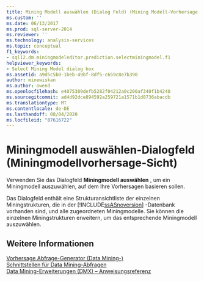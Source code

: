 ```yaml
---
title: Mining Modell auswählen (Dialog Feld) (Mining Modell-Vorhersage Ansicht) | Microsoft-Dokumentation
ms.custom: ''
ms.date: 06/13/2017
ms.prod: sql-server-2014
ms.reviewer: ''
ms.technology: analysis-services
ms.topic: conceptual
f1_keywords:
- sql12.dm.miningmodeleditor.prediction.selectminingmodel.f1
helpviewer_keywords:
- Select Mining Model dialog box
ms.assetid: a9d5c5b0-1beb-49bf-8df5-c659c8e7b390
author: minewiskan
ms.author: owend
ms.openlocfilehash: e4075309defb5282f04212a0c200af340f1b4240
ms.sourcegitcommit: ad4d92dce894592a259721a1571b1d8736abacdb
ms.translationtype: MT
ms.contentlocale: de-DE
ms.lasthandoff: 08/04/2020
ms.locfileid: "87616722"
---
```

# <a name="select-mining-model-dialog-box-mining-model-prediction-view"></a>Miningmodell auswählen-Dialogfeld (Miningmodellvorhersage-Sicht)
  Verwenden Sie das Dialogfeld **Miningmodell auswählen** , um ein Miningmodell auszuwählen, auf dem Ihre Vorhersagen basieren sollen.  
  
 Das Dialogfeld enthält eine Strukturansichtliste der einzelnen Miningstrukturen, die in der [!INCLUDE[ssASnoversion](../includes/ssasnoversion-md.md)] -Datenbank vorhanden sind, und alle zugeordneten Miningmodelle. Sie können die einzelnen Miningstrukturen erweitern, um das entsprechende Miningmodell auszuwählen.  
  
## <a name="see-also"></a>Weitere Informationen  
 [Vorhersage Abfrage-Generator &#40;Data Mining-&#41;](prediction-query-builder-data-mining.md)   
 [Schnittstellen für Data Mining-Abfragen](data-mining/data-mining-query-tools.md)   
 [Data Mining-Erweiterungen &#40;DMX&#41; – Anweisungsreferenz](/sql/dmx/data-mining-extensions-dmx-statements)  
  
  
